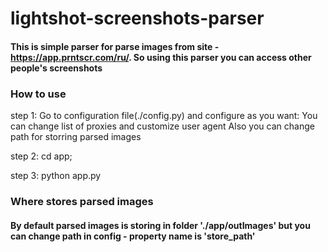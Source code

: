 # lightshot-screenshots-parser
#### This is simple parser for parse images from site -https://app.prntscr.com/ru/. So using this parser you can access other people's screenshots


### How to use

 step 1: Go to configuration file(./config.py) and configure as you want:
    You can change list of proxies and customize user agent 
    Also you can change path for storring parsed images
    
 step 2: cd app;
 
 step 3: python app.py
 
### Where stores parsed images

#### By default parsed images is storing in folder './app/outImages' but you can change path in config - property name is 'store_path'
